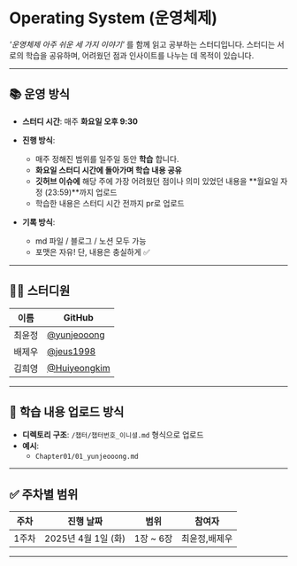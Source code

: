 # Operating System (운영체제)

 _'운영체제 아주 쉬운 세 가지 이야기'_ 를 함께 읽고 공부하는 스터디입니다.
스터디는 서로의 학습을 공유하며, 어려웠던 점과 인사이트를 나누는 데 목적이 있습니다. 

---

## 📚 운영 방식

- **스터디 시간**: 매주 **화요일 오후 9:30**
- **진행 방식**:
  - 매주 정해진 범위를 일주일 동안 **학습** 합니다.
  - **화요일 스터디 시간에 돌아가며 학습 내용 공유**
  - **깃허브 이슈에** 해당 주에 가장 어려웠던 점이나 의미 있었던 내용을 **월요일 자정 (23:59)**까지 업로드
  - 학습한 내용은 스터디 시간 전까지 pr로 업로드
  
- **기록 방식**:
  - md 파일 / 블로그 / 노션 모두 가능
  - 포맷은 자유! 단, 내용은 충실하게 ✅

---

## 🧑‍💻 스터디원

| 이름   | GitHub           |
|--------|------------------|
| 최윤정 | [@yunjeooong](https://github.com/yunjeooong) |
| 배제우 | [@jeus1998](https://github.com/jeus1998)     |
| 김희영 | [@Huiyeongkim](https://github.com/Huiyeongkim) |

---

## 📂 학습 내용 업로드 방식

- **디렉토리 구조**: `/챕터/챕터번호_이니셜.md` 형식으로 업로드
- **예시**:
  - `Chapter01/01_yunjeooong.md`

---

## ✅ 주차별 범위

| 주차   | 진행 날짜       | 범위        | 참여자 |
|--------|----------------|-------------|--------|
| 1주차  | 2025년 4월 1일 (화)    | 1장 ~ 6장   |   최윤정,배제우  |

---
